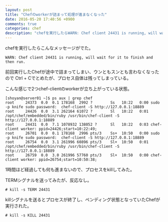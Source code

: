 ```yaml
---
layout: post
title: "Chefのworkerが詰まって処理が進まなくなった"
date: 2016-05-20 17:40:56 +0900
comments: true
categories: chef
description: "chefを実行したらWARN: Chef client 24431 is running, will wait for it to finish and then run.というメッセージがでて、処理が進まない。2つのchef-clientが立ち上がっている状態。"
---
```


chefを実行したらこんなメッセージがでた。


```
WARN: Chef client 24431 is running, will wait for it to finish and then run.

```

前回実行したChefが途中で詰まってしまい、ウンともスンとも言わなくなったので Ctrl + Cでとめたが、プロセス自体は残ってしまっている。

こんな感じで2つchef-clientのworkerが立ち上がっている状態。


```
[shoyan@server01 ~]$ ps aux | grep chef
root     24373  0.0  0.1 178168  2992 ?        Ss   10:22   0:00 sudo -p knife sudo password:  chef-client -S http://127.0.0.1:18889
root     24426  0.0  3.1 262164 61072 ?        Sl   10:22   0:01 /opt/chef/embedded/bin/ruby /usr/bin/chef-client -S http://127.0.0.1:18889
root     24431  0.0  7.1 1078932 138052 ?      Sl   10:22   0:03 chef-client worker: ppid=24426;start=10:22:49;
root     26701  0.0  0.1 178168  2996 pts/3    Ss+  10:50   0:00 sudo -p knife sudo password:  chef-client -S http://127.0.0.1:18889
root     26754  0.0  3.1 261996 60896 pts/3    Sl+  10:50   0:01 /opt/chef/embedded/bin/ruby /usr/bin/chef-client -S http://127.0.0.1:18889
root     26759  0.0  3.0 261996 57760 pts/3    Sl+  10:50   0:00 chef-client worker: ppid=26754;start=10:50:38;

```

1時間ほど経過しても何も進まないので、プロセスをkillしてみた。

TERMシグナルを送ってみたが、反応なし。


```
# kill -s TERM 24431

```

killシグナルを送るとプロセスが終了し、ペンディング状態となっていたChefが実行された。


```
# kill -s KILL 24431

```
